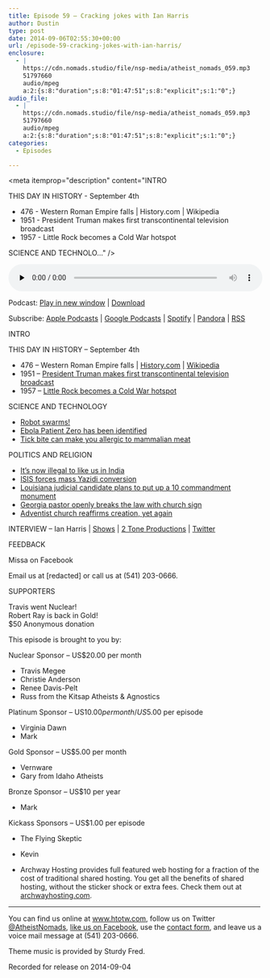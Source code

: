 ```yaml
---
title: Episode 59 – Cracking jokes with Ian Harris
author: Dustin
type: post
date: 2014-09-06T02:55:30+00:00
url: /episode-59-cracking-jokes-with-ian-harris/
enclosure:
  - |
    https://cdn.nomads.studio/file/nsp-media/atheist_nomads_059.mp3
    51797660
    audio/mpeg
    a:2:{s:8:"duration";s:8:"01:47:51";s:8:"explicit";s:1:"0";}
audio_file:
  - |
    https://cdn.nomads.studio/file/nsp-media/atheist_nomads_059.mp3
    51797660
    audio/mpeg
    a:2:{s:8:"duration";s:8:"01:47:51";s:8:"explicit";s:1:"0";}
categories:
  - Episodes

---
```

<div itemscope itemtype="http://schema.org/AudioObject">
  <meta itemprop="name" content="Episode 59 &#8211; Cracking jokes with Ian Harris" />
  
  <meta itemprop="uploadDate" content="2014-09-05T20:55:30-06:00" />
  
  <meta itemprop="encodingFormat" content="audio/mpeg" />
  
  <meta itemprop="duration" content="PT1H47M51S" />
  
  <meta itemprop="description" content="INTRO

THIS DAY IN HISTORY - September 4th

* 476 - Western Roman Empire falls | History.com | Wikipedia
* 1951 - President Truman makes first transcontinental television broadcast
* 1957 - Little Rock becomes a Cold War hotspot

SCIENCE AND TECHNOLO..." />
  
  <meta itemprop="contentUrl" content="https://dts.podtrac.com/redirect.mp3/cdn.nomads.studio/file/nsp-media/atheist_nomads_059.mp3" />
  
  <meta itemprop="contentSize" content="49.4" />
  </p> 
  
  <div class="powerpress_player" id="powerpress_player_8314">
    <audio class="wp-audio-shortcode" id="audio-5179-58" preload="none" style="width: 100%;" controls="controls"><source type="audio/mpeg" src="https://dts.podtrac.com/redirect.mp3/cdn.nomads.studio/file/nsp-media/atheist_nomads_059.mp3?_=58" /><a href="https://dts.podtrac.com/redirect.mp3/cdn.nomads.studio/file/nsp-media/atheist_nomads_059.mp3">https://dts.podtrac.com/redirect.mp3/cdn.nomads.studio/file/nsp-media/atheist_nomads_059.mp3</a></audio>
  </div>
</div>

<p class="powerpress_links powerpress_links_mp3">
  Podcast: <a href="https://dts.podtrac.com/redirect.mp3/cdn.nomads.studio/file/nsp-media/atheist_nomads_059.mp3" class="powerpress_link_pinw" target="_blank" title="Play in new window" onclick="return powerpress_pinw('https://htotw.com/?powerpress_pinw=5179-podcast');" rel="nofollow">Play in new window</a> | <a href="https://dts.podtrac.com/redirect.mp3/cdn.nomads.studio/file/nsp-media/atheist_nomads_059.mp3" class="powerpress_link_d" title="Download" rel="nofollow" download="atheist_nomads_059.mp3">Download</a>
</p>

<p class="powerpress_links powerpress_subscribe_links">
  Subscribe: <a href="https://podcasts.apple.com/us/podcast/humanists-take-on-the-world/id530050098?mt=2&ls=1" class="powerpress_link_subscribe powerpress_link_subscribe_itunes" target="_blank" title="Subscribe on Apple Podcasts" rel="nofollow">Apple Podcasts</a> | <a href="https://www.google.com/podcasts?feed=aHR0cDovL2F0aGVpc3Rub21hZHMubGlic3luLmNvbS9yc3M%3D" class="powerpress_link_subscribe powerpress_link_subscribe_googleplay" target="_blank" title="Subscribe on Google Podcasts" rel="nofollow">Google Podcasts</a> | <a href="https://open.spotify.com/show/3LzK2xZGike6Tc1GEMtMbr?si=LieN9SNuTpq96smuaUsH8A" class="powerpress_link_subscribe powerpress_link_subscribe_spotify" target="_blank" title="Subscribe on Spotify" rel="nofollow">Spotify</a> | <a href="https://www.pandora.com/podcast/atheist-nomads/PC:10122?corr=62071012&part=ug" class="powerpress_link_subscribe powerpress_link_subscribe_pandora" target="_blank" title="Subscribe on Pandora" rel="nofollow">Pandora</a> | <a href="https://htotw.com/feed/podcast/" class="powerpress_link_subscribe powerpress_link_subscribe_rss" target="_blank" title="Subscribe via RSS" rel="nofollow">RSS</a>
</p>

INTRO

THIS DAY IN HISTORY &#8211; September 4th

* 476 &#8211; Western Roman Empire falls | <a href="http://www.history.com/this-day-in-history/western-roman-empire-falls" target="_blank" rel="noopener">History.com</a> | <a href="http://en.wikipedia.org/wiki/Romulus_Augustulus" target="_blank" rel="noopener">Wikipedia</a>  
* 1951 &#8211; <a href="http://www.history.com/this-day-in-history/president-truman-makes-first-transcontinental-television-broadcast" target="_blank" rel="noopener">President Truman makes first transcontinental television broadcast</a>  
* 1957 &#8211; <a href="http://www.history.com/this-day-in-history/little-rock-becomes-a-cold-war-hotspot" target="_blank" rel="noopener">Little Rock becomes a Cold War hotspot</a>

SCIENCE AND TECHNOLOGY  
* <a href="http://www.theskepticsguide.org/do-not-be-afraid-of-this-swarm-of-1000-robots" target="_blank" rel="noopener">Robot swarms!</a>  
* <a href="http://www.scientificamerican.com/article/patient-zero-believed-to-be-sole-source-of-ebola-outbreak/" target="_blank" rel="noopener">Ebola Patient Zero has been identified</a>  
* <a href="http://www.iflscience.com/plants-and-animals/tick-bite-makes-you-allergic-meat" target="_blank" rel="noopener">Tick bite can make you allergic to mammalian meat</a>

POLITICS AND RELIGION  
* <a href="http://www.engadget.com/2014/08/22/india-censorship-blasphemy-laws-digital/" target="_blank" rel="noopener">It’s now illegal to like us in India</a>  
* <a href="http://www.washingtonpost.com/blogs/worldviews/wp/2014/08/21/islamic-state-video-shows-scores-of-yazidis-converting-to-i" target="_blank" rel="noopener">ISIS forces mass Yazidi conversion</a>  
* <a href="http://www.thetowntalk.com/story/news/local/2014/08/26/pineville-judge-hopeful-backs-ten-commandments-display/1466114" target="_blank" rel="noopener">Louisiana judicial candidate plans to put up a 10 commandment monument</a>  
* <a href="www.wrdw.com/home/headlines/Grovetown-pastor-breaks-law-to-spread-the-word-of-God-272822901.html" target="_blank" rel="noopener">Georgia pastor openly breaks the law with church sign</a>  
* <a href="http://www.adventistreview.org/affirming-creation/wilson-urges-all-adventists-to-reaffirm-stance-on-creation" target="_blank" rel="noopener">Adventist church reaffirms creation, yet again</a>

INTERVIEW &#8211; Ian Harris | <a href="http://www.laughstub.com/Ian-Harris" target="_blank" rel="noopener">Shows</a> | <a href="http://2toneproductions.com/" target="_blank" rel="noopener">2 Tone Productions</a> | <a href="https://twitter.com/comediocre" target="_blank" rel="noopener">Twitter</a>

FEEDBACK

Missa on Facebook

Email us at [redacted] or call us at (541) 203-0666.

SUPPORTERS

Travis went Nuclear!  
Robert Ray is back in Gold!  
$50 Anonymous donation

This episode is brought to you by:

Nuclear Sponsor – US$20.00 per month  
* Travis Megee  
* Christie Anderson  
* Renee Davis-Pelt  
* Russ from the Kitsap Atheists & Agnostics

Platinum Sponsor – US$10.00 per month/US$5.00 per episode  
* Virginia Dawn  
* Mark

Gold Sponsor – US$5.00 per month  
* Vernware  
* Gary from Idaho Atheists

Bronze Sponsor – US$10 per year  
* Mark

Kickass Sponsors – US$1.00 per episode  
* The Flying Skeptic  
* Kevin

* Archway Hosting provides full featured web hosting for a fraction of the cost of traditional shared hosting. You get all the benefits of shared hosting, without the sticker shock or extra fees. Check them out at <a href="http://archwayhosting.com/" target="_blank" rel="noopener">archwayhosting.com</a>.

<hr width="500" />

You can find us online at <a href="https://www.htotw.com/" target="_blank" rel="noopener">www.htotw.com</a>, follow us on Twitter <a href="https://htotw.com/twitter" target="_blank" rel="noopener">@AtheistNomads</a>, <a href="https://htotw.com/facebook" target="_blank" rel="noopener">like us on Facebook</a>, use the [contact form](https://htotw.com/contact), and leave us a voice mail message at (541) 203-0666.

Theme music is provided by Sturdy Fred.

Recorded for release on 2014-09-04
